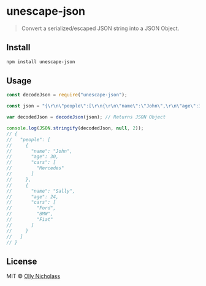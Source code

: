 # unescape-json

> Convert a serialized/escaped JSON string into a JSON Object.

## Install

```bash
npm install unescape-json
```

## Usage

```js
const decodeJson = require("unescape-json");

const json = "{\r\n\"people\":[\r\n{\r\n\"name\":\"John\",\r\n\"age\":30,\r\n\"cars\":[\r\n\"Mercedes\"\r\n]\r\n},\r\n{\r\n\"name\":\"Sally\",\r\n\"age\":24,\r\n\"cars\":[\r\n\"Ford\",\r\n\"BMW\",\r\n\"Fiat\"\r\n]\r\n}\r\n]\r\n}";

var decodedJson = decodeJson(json); // Returns JSON Object

console.log(JSON.stringify(decodedJson, null, 2));
// {
//   "people": [
//     {
//       "name": "John",
//       "age": 30,
//       "cars": [
//         "Mercedes"
//       ]
//     },
//     {
//       "name": "Sally",
//       "age": 24,
//       "cars": [
//         "Ford",
//         "BMW",
//         "Fiat"
//       ]
//     }
//   ]
// }
```

## License

MIT © [Olly Nicholass](https://ollynicholass.com)
